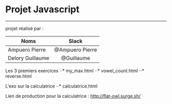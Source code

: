 # Projet Javascript
***

projet réalisé par :

| Noms      | Slack          |
| ------------- |:-------------:|
|Ampuero Pierre    | @Ampuero Pierre |
|Delory Guillaume    | @Guillaume | 

Les 3 premiers exercices
⋅⋅* my_max.html
⋅⋅* vowel_count.html
⋅⋅* reverse.html

L'exo sur la calculatrice
⋅⋅* calculatrice.html

Lien de production pour la calculatrice : http://flat-owl.surge.sh/
